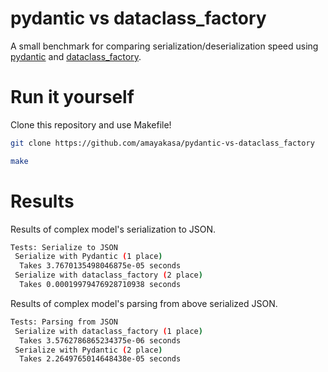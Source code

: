 # pydantic vs dataclass_factory

A small benchmark for comparing serialization/deserialization speed
using [pydantic](https://github.com/samuelcolvin/pydantic)
and [dataclass_factory](https://github.com/Tishka17/dataclass_factory).

# Run it yourself

Clone this repository and use Makefile!

```bash
git clone https://github.com/amayakasa/pydantic-vs-dataclass_factory

make
```

# Results

Results of complex model's serialization to JSON.

```bash
Tests: Serialize to JSON
 Serialize with Pydantic (1 place)
  Takes 3.7670135498046875e-05 seconds
 Serialize with dataclass_factory (2 place)
  Takes 0.00019979476928710938 seconds
```

Results of complex model's parsing from above serialized JSON.

```bash
Tests: Parsing from JSON
 Serialize with dataclass_factory (1 place)
  Takes 3.5762786865234375e-06 seconds
 Serialize with Pydantic (2 place)
  Takes 2.2649765014648438e-05 seconds
```